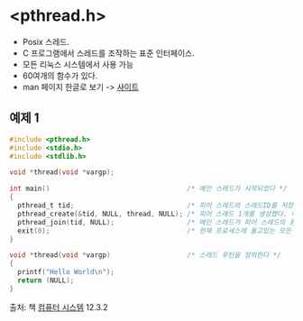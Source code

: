 # <pthread.h>

- Posix 스레드.
- C 프로그램에서 스레드를 조작하는 표준 인터페이스.
- 모든 리눅스 시스템에서 사용 가능
- 60여개의 함수가 있다.
- man 페이지 한글로 보기 -> [사이트](http://neosrtos.com/docs/posix_api/pthread.html)


## 예제 1

```C
#include <pthread.h>
#include <stdio.h>
#include <stdlib.h>

void *thread(void *vargp);

int main()                                  /* 메인 스레드가 시작되었다 */
{
  pthread_t tid;                            /* 피어 스레드의 스레드ID를 저장하는 데에 쓸 것이다 */
  pthread_create(&tid, NULL, thread, NULL); /* 피어 스레드 1개를 생성했다. 이제 메인 스레드와 피어 스레드는 동시에 돌고있다 */
  pthread_join(tid, NULL);                  /* 메인 스레드가 피어 스레드의 종료를 기다린다 */
  exit(0);                                  /* 현재 프로세스에 돌고있는 모든 스레드를 종료한다. 현재의 경우, 메인 스레드 1개가 전부다. */
}

void *thread(void *vargp)                   /* 스레드 루틴을 정의한다 */
{
  printf("Hello World\n");
  return (NULL);
}
```

출처: 책 [컴퓨터 시스템](http://www.kyobobook.co.kr/product/detailViewKor.laf?ejkGb=KOR&mallGb=KOR&barcode=9791185475219&orderClick=LAG&Kc=) 12.3.2
